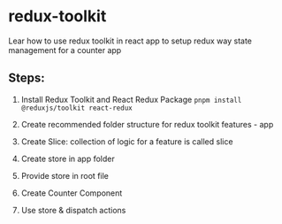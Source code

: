 # redux-toolkit

Lear how to use redux toolkit in react app to setup redux way state management for a counter app

## Steps:

1. Install Redux Toolkit and React Redux Package
<code>pnpm install @reduxjs/toolkit react-redux</code>

2. Create recommended folder structure for redux toolkit 
   features - app
  
3. Create Slice: collection of logic for a feature is called slice

4. Create store in app folder

5. Provide store in root file

6. Create Counter Component

7. Use store & dispatch actions
